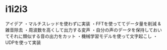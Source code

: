 # i1i2i3

アイデア
・マルチスレッドを使わずに実装
・FFTを使っててデータ量を削減 & 雑音除去
・周波数を高くして出力する変声
・自分の声のデータを保持しておいてそれに類似する音の出力をカット
・機械学習モデルを使って文字起こし
・UDPを使って実装